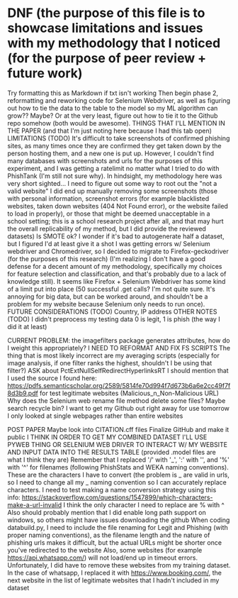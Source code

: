 # DNF (the purpose of this file is to showcase limitations and issues with my methodology that I noticed (for the purpose of peer review + future work)
Try formatting this as Markdown if txt isn't working
Then begin phase 2, reformatting and reworking code for Selenium Webdriver, as well as figuring out how to tie the data to the table to the model so 
my ML algorithm can grow?? Maybe? Or at the very least, figure out how to tie it to the Github repo somehow (both would be awesome).
THINGS THAT I'LL MENTION IN THE PAPER (and that I'm just noting here because I had this tab open)
LIMITATIONS (TODO)
It's difficult to take screenshots of confirmed phishing sites, as many times once they are confirmed they get taken down by the person hosting them, 
and a new one is put up. However, I couldn't find many databases with screenshots and urls for the purposes of this experiment, and I was getting a ratelimit no matter what I tried to do with PhishTank (I'm still not sure why). In hindsight, my methodology here was very short sighted... I need to figure out some way to root out the "not a valid website" I did end up manually removing some screenshots (those with personal information, screenshot errors (for example blacklisted websites, taken down websites (404 Not Found error), or the website failed to load in properly), or those that might be deemed unacceptable in a school setting; this is a school research project after all, and that may hurt the overall replicability of my method, but I did provide the reviewed datasets)
Is SMOTE ok? I wonder if it's bad to autogenerate half a dataset, but I figured I'd at least give it a shot
I was getting errors w/ Selenium webdriver and Chromedriver, so I decided to migrate to Firefox-geckodriver (for the purposes of this research)
(I'm realizing I don't have a good defense for a decent amount of my methodology, specifically my choices for feature selection and classification, and that's probably due to a lack of knowledge still).
It seems like Firefox + Selenium Webdriver has some kind of a limit put into place (50 successful .get calls? I'm not quite sure. It's annoying for big data, but can be worked around, and shouldn't be a problem for my website because Selenium only needs to run once).
FUTURE CONSIDERATIONS (TODO)
Country, IP address
OTHER NOTES (TODO)
I didn't preprocess my testing data
0 is legit, 1 is phish (the way I did it at least)

CURRENT PROBLEM: the imagefilters package generates attributes, how do I weight this appropriately?
I NEED TO REFORMAT AND FIX FS SCRIPTS
The thing that is most likely incorrect are my averaging scripts (especially for image analysis, if one filter ranks the highest, shouldn't I be using that filter?)
ASK about PctExtNullSelfRedirectHyperlinksRT
I should mention that I used the source I found here: https://pdfs.semanticscholar.org/2589/5814fe70d994f7d673b6a6e2cc49f7f8d3b9.pdf for test legitimate websites (Malicious_n_Non-Malicious URL)
Why does the Selenium web rename file method delete some files? Maybe search recycle bin? I want to get my Github out right away for use tomorrow
I only looked at single webpages rather than entire websites


POST PAPER
Maybe look into CITATION.cff files
Finalize GitHub and make it public
I THINK IN ORDER TO GET MY COMBINED DATASET I'LL USE PYWEB THING OR SELENIUM WEB DRIVER TO INTERACT W/ MY WEBSITE AND INPUT DATA INTO THE RESULTS TABLE (provided .model files are what I think they are)
Remember that I replaced '/' with '_', ':' with '', and '%' with '^' for filenames (following PhishStats and WEKA naming conventions). These are the characters I have to convert
(the problem is _ are valid in urls, so I need to change all my _ naming convention so I can accurately replace characters. 
I need to test making a name conversion strategy using this info: https://stackoverflow.com/questions/1547899/which-characters-make-a-url-invalid
I think the only character I need to replace are % with ^
Also should probably mention that I did enable long path support on windows, so others might have issues downloading the github
When coding databuild.py, I need to include the file renaming for Legit and Phishing (with proper naming conventions), as the filename length and the nature of phishing urls makes it difficult, but the actual URLs might be shorter once you've redirected to the website
Also, some websites (for example https://api.whatsapp.com/) will not load/end up in timeout errors. Unfortunately, I did have to remove these websites from my training dataset. In the case of whatsapp, I replaced it with https://www.booking.com/, the next website in the list of legitimate websites that I hadn't included in my dataset
